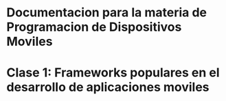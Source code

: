 # Documentacion para la materia de Programacion de Dispositivos Moviles  

# Clase 1: Frameworks populares en el desarrollo de aplicaciones moviles
